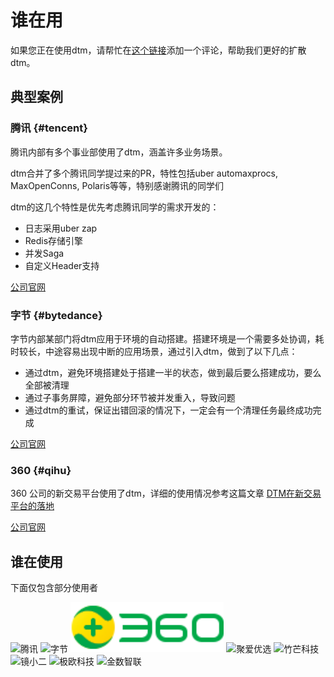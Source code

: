# 谁在用

如果您正在使用dtm，请帮忙在[这个链接](https://github.com/dtm-labs/dtm/issues/7)添加一个评论，帮助我们更好的扩散dtm。

## 典型案例

### 腾讯 {#tencent}
腾讯内部有多个事业部使用了dtm，涵盖许多业务场景。

dtm合并了多个腾讯同学提过来的PR，特性包括uber automaxprocs, MaxOpenConns, Polaris等等，特别感谢腾讯的同学们

dtm的这几个特性是优先考虑腾讯同学的需求开发的：
- 日志采用uber zap
- Redis存储引擎
- 并发Saga
- 自定义Header支持

[公司官网](https://www.tencent.com)

### 字节 {#bytedance}
字节内部某部门将dtm应用于环境的自动搭建。搭建环境是一个需要多处协调，耗时较长，中途容易出现中断的应用场景，通过引入dtm，做到了以下几点：

- 通过dtm，避免环境搭建处于搭建一半的状态，做到最后要么搭建成功，要么全部被清理
- 通过子事务屏障，避免部分环节被并发重入，导致问题
- 通过dtm的重试，保证出错回滚的情况下，一定会有一个清理任务最终成功完成

[公司官网](https://www.bytedance.com)

### 360 {#qihu}
360 公司的新交易平台使用了dtm，详细的使用情况参考这篇文章 [DTM在新交易平台的落地](https://mp.weixin.qq.com/s/iG9eKnZEdYCIVriktiXdYw)

[公司官网](https://www.360.cn/)

## 谁在使用

下面仅包含部分使用者

<div style='vertical-align: middle'>
    <img alt='腾讯' height='80'  src='../imgs/company/tencent.jpeg'  />
    <img alt='字节' height='80'  src='../imgs/company/bytedance.webp'  />
    <img alt='360' height='80'  src='../imgs/company/360.png'  />
    <img alt='聚爱优选' height='80'  src='../imgs/company/juaiyouxuan.png'  />
    <img alt='竹芒科技' height='80'  src='../imgs/company/zhumangkeji.jpeg'  />
    <img alt='镜小二' height='80'  src='../imgs/company/eglass.png'  />
    <img alt='极欧科技' height='80'  src='../imgs/company/jiou.png'  />
    <img alt='金数智联' height='80'  src='../imgs/company/gdci.png'  />
</div>
